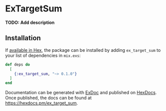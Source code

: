# ExTargetSum

**TODO: Add description**

## Installation

If [available in Hex](https://hex.pm/docs/publish), the package can be installed
by adding `ex_target_sum` to your list of dependencies in `mix.exs`:

```elixir
def deps do
  [
    {:ex_target_sum, "~> 0.1.0"}
  ]
end
```

Documentation can be generated with [ExDoc](https://github.com/elixir-lang/ex_doc)
and published on [HexDocs](https://hexdocs.pm). Once published, the docs can
be found at <https://hexdocs.pm/ex_target_sum>.

